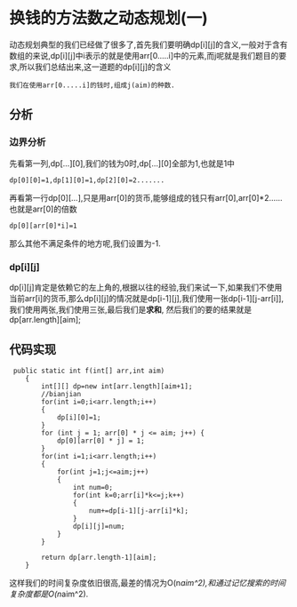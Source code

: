 # 换钱的方法数之动态规划(一)
动态规划典型的我们已经做了很多了,首先我们要明确dp[i][j]的含义,一般对于含有数组的来说,dp[i][j]中i表示的就是使用arr[0.....i]中的元素,而j呢就是我们题目的要求,所以我们总结出来,这一道题的dp[i][j]的含义
```
我们在使用arr[0.....i]的钱时,组成j(aim)的种数.
```
## 分析
### 边界分析
先看第一列,dp[...][0],我们的钱为0时,dp[...][0]全部为1,也就是1中
```
dp[0][0]=1,dp[1][0]=1,dp[2][0]=2.......
```
再看第一行dp[0][...],只是用arr[0]的货币,能够组成的钱只有arr[0],arr[0]*2......也就是arr[0]的倍数
```
dp[0][arr[0]*i]=1
```
那么其他不满足条件的地方呢,我们设置为-1.
### dp[i][j]
dp[i][j]肯定是依赖它的左上角的,根据以往的经验,我们来试一下,如果我们不使用当前arr[i]的货币,那么dp[i][j]的情况就是dp[i-1][j],我们使用一张dp[i-1][j-arr[i]],我们使用两张,我们使用三张,最后我们是**求和**,
然后我们的要的结果就是dp[arr.length][aim];
## 代码实现
```
 public static int f(int[] arr,int aim)
    {
        int[][] dp=new int[arr.length][aim+1];
        //bianjian
        for(int i=0;i<arr.length;i++)
        {
            dp[i][0]=1;
        }
        for (int j = 1; arr[0] * j <= aim; j++) {
            dp[0][arr[0] * j] = 1;
        }
        for(int i=1;i<arr.length;i++)
        {
            for(int j=1;j<=aim;j++)
            {
                int num=0;
                for(int k=0;arr[i]*k<=j;k++)
                {
                    num+=dp[i-1][j-arr[i]*k];
                }
                dp[i][j]=num;
            }
        }

        return dp[arr.length-1][aim];
    }
```
这样我们的时间复杂度依旧很高,最差的情况为O(n*aim^2),和通过记忆搜索的时间复杂度都是O(n*aim^2).